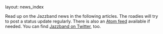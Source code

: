 layout: news_index

Read up on the Jazzband news in the following articles. The roadies will try
to post a status update regularly. There is also an [Atom feed](/news/feed)
available if needed. You can find
[Jazzband on Twitter](https://twitter.com/jazzbandco), too.
